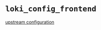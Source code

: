 
# `loki_config_frontend`

[upstream configuration](https://grafana.com/docs/loki/latest/configuration/#frontend)
